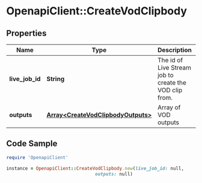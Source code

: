 # OpenapiClient::CreateVodClipbody

## Properties

Name | Type | Description | Notes
------------ | ------------- | ------------- | -------------
**live_job_id** | **String** | The id of Live Stream job to create the VOD clip from. | 
**outputs** | [**Array&lt;CreateVodClipbodyOutputs&gt;**](CreateVodClipbodyOutputs.md) | Array of VOD outputs | 

## Code Sample

```ruby
require 'OpenapiClient'

instance = OpenapiClient::CreateVodClipbody.new(live_job_id: null,
                                 outputs: null)
```



